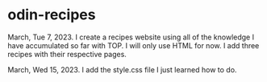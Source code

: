 # odin-recipes

March, Tue 7, 2023.
I create a recipes website using all of the knowledge I have accumulated so far with TOP. I will only use HTML for now.
I add three recipes with their respective pages.

March, Wed 15, 2023.
I add the style.css file I just learned how to do.